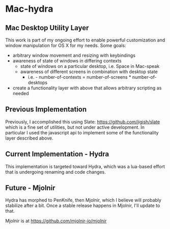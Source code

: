 # Mac-hydra

## Mac Desktop Utility Layer
This work is part of my ongoing effort to enable powerful customization and window manipulation for OS X for my needs.
Some goals:

- arbitrary window movement and resizing with keybindings
- awareness of state of windows in differing contexts
  - state of windows on a particular desktop, i.e. Space in Mac-speak
  - awareness of different screens in combination with desktop state
      - i.e. - number-of-contexts = number-of-screens * number-of-desktops
- create a functionality layer with above that allows arbitrary scripting as needed

## Previous Implementation
Previously, I accomplished this using Slate: https://github.com/jigish/slate which is a fine set of utilities, but not under active development.  In particular I used the javascript api to implement some of the functionality layer described above.

## Current Implementation - Hydra
This implementation is targeted toward Hydra, which was a lua-based effort that is undergoing renaming and code changes.

## Future - Mjolnir
Hydra has morphed to PenKnife, then Mjolnir, which I believe will probably stabilize after a bit.  Once a stable release happens in Mjolnir, I'll update to that.

Mjolnir is at https://github.com/mjolnir-io/mjolnir
